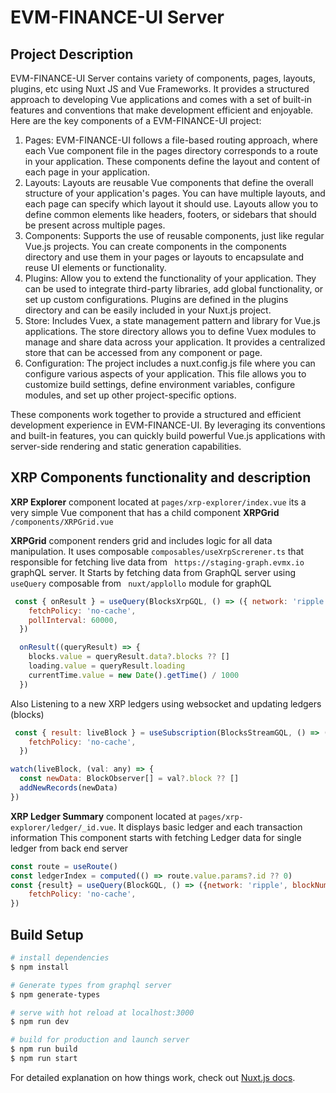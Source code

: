 # EVM-FINANCE-UI Server

## Project Description
EVM-FINANCE-UI Server contains variety of components, pages, layouts, plugins, etc using Nuxt JS and Vue Frameworks.
It provides a structured approach to developing Vue applications and comes with a set of built-in features and conventions that make development efficient and enjoyable. 
Here are the key components of a EVM-FINANCE-UI  project:
1. Pages: EVM-FINANCE-UI  follows a file-based routing approach, where each Vue component file in the pages directory corresponds to a route in your application. These components define the layout and content of each page in your application.
2. Layouts: Layouts are reusable Vue components that define the overall structure of your application's pages. You can have multiple layouts, and each page can specify which layout it should use. Layouts allow you to define common elements like headers, footers, or sidebars that should be present across multiple pages.
3. Components: Supports the use of reusable components, just like regular Vue.js projects. You can create components in the components directory and use them in your pages or layouts to encapsulate and reuse UI elements or functionality.
4. Plugins: Allow you to extend the functionality of your application. They can be used to integrate third-party libraries, add global functionality, or set up custom configurations. Plugins are defined in the plugins directory and can be easily included in your Nuxt.js project.
5. Store: Includes Vuex, a state management pattern and library for Vue.js applications. The store directory allows you to define Vuex modules to manage and share data across your application. It provides a centralized store that can be accessed from any component or page.
6. Configuration: The project includes a nuxt.config.js file where you can configure various aspects of your application. This file allows you to customize build settings, define environment variables, configure modules, and set up other project-specific options.

These components work together to provide a structured and efficient development experience in EVM-FINANCE-UI. By leveraging its conventions and built-in features, you can quickly build powerful Vue.js applications with server-side rendering and static generation capabilities.

## XRP Components functionality and description

**XRP Explorer** component located at ```pages/xrp-explorer/index.vue``` its a very simple Vue component that has a child component **XRPGrid**  ```/components/XRPGrid.vue```

**XRPGrid** component renders grid and includes logic for all data manipulation. It uses composable ```composables/useXrpScrerener.ts```  that responsible  for fetching live data from  ``` https://staging-graph.evmx.io``` graphQL server.
It Starts by fetching data from GraphQL server using ```useQuery``` composable from ``` nuxt/applollo``` module for graphQL

``` javascript
 const { onResult } = useQuery(BlocksXrpGQL, () => ({ network: 'ripple' }), {
    fetchPolicy: 'no-cache',
    pollInterval: 60000,
  })

  onResult((queryResult) => {
    blocks.value = queryResult.data?.blocks ?? []
    loading.value = queryResult.loading
    currentTime.value = new Date().getTime() / 1000
  })
```
Also Listening to a new XRP ledgers using websocket and updating ledgers (blocks)

```javascript
 const { result: liveBlock } = useSubscription(BlocksStreamGQL, () => ({ network: 'ripple' }), {
    fetchPolicy: 'no-cache',
  })

watch(liveBlock, (val: any) => {
  const newData: BlockObserver[] = val?.block ?? []
  addNewRecords(newData)
})
```

**XRP Ledger Summary** component located at ```pages/xrp-explorer/ledger/_id.vue```. It displays basic ledger and each transaction  information 
This component starts with fetching Ledger data for single ledger from back end server

```javascript
const route = useRoute()
const ledgerIndex = computed(() => route.value.params?.id ?? 0)
const {result} = useQuery(BlockGQL, () => ({network: 'ripple', blockNumber: ledgerIndex.value}), {
    fetchPolicy: 'no-cache',
})
```

## Build Setup

```bash
# install dependencies
$ npm install

# Generate types from graphql server
$ npm generate-types

# serve with hot reload at localhost:3000
$ npm run dev

# build for production and launch server
$ npm run build
$ npm run start
```

For detailed explanation on how things work, check out [Nuxt.js docs](https://nuxtjs.org).

